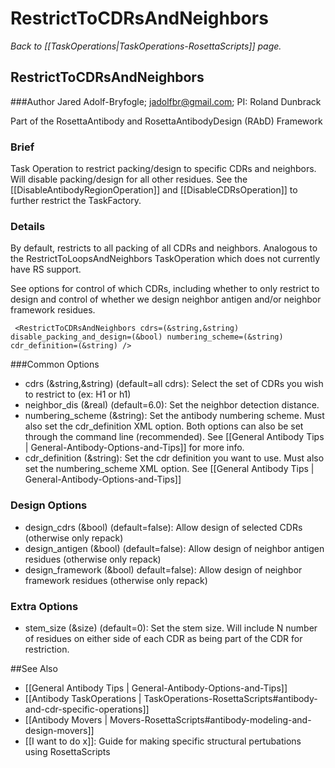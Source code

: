 # RestrictToCDRsAndNeighbors
*Back to [[TaskOperations|TaskOperations-RosettaScripts]] page.*
## RestrictToCDRsAndNeighbors

###Author
Jared Adolf-Bryfogle; jadolfbr@gmail.com; 
PI: Roland Dunbrack

Part of the RosettaAntibody and RosettaAntibodyDesign (RAbD) Framework

### Brief
Task Operation to restrict packing/design to specific CDRs and neighbors. Will disable packing/design for all other residues.
See the [[DisableAntibodyRegionOperation]] and [[DisableCDRsOperation]] to further restrict the TaskFactory.

### Details 
By default, restricts to all packing of all CDRs and neighbors.  Analogous to the RestrictToLoopsAndNeighbors TaskOperation which does not currently have RS support. 

See options for control of which CDRs, including whether to only restrict to design and control of whether we design 
neighbor antigen and/or neighbor framework residues.

     <RestrictToCDRsAndNeighbors cdrs=(&string,&string) disable_packing_and_design=(&bool) numbering_scheme=(&string) cdr_definition=(&string) />

###Common Options 

-   cdrs (&string,&string) (default=all cdrs):  Select the set of CDRs you wish to restrict to (ex: H1 or h1)
-   neighbor_dis (&real) (default=6.0): Set the neighbor detection distance.  
-   numbering_scheme (&string):  Set the antibody numbering scheme.  Must also set the cdr_definition XML option. Both options can also be set through the command line (recommended).  See [[General Antibody Tips | General-Antibody-Options-and-Tips]] for more info.
-   cdr_definition (&string): Set the cdr definition you want to use.  Must also set the numbering_scheme XML option.  See [[General Antibody Tips | General-Antibody-Options-and-Tips]]

### Design Options
-   design_cdrs (&bool) (default=false):  Allow design of selected CDRs (otherwise only repack)
-   design_antigen (&bool) (default=false): Allow design of neighbor antigen residues (otherwise only repack)
-   design_framework (&bool) default=false): Allow design of neighbor framework residues (otherwise only repack)
 

### Extra Options
-   stem_size (&size) (default=0): Set the stem size.  Will include N number of residues on either side of each CDR as being part of the CDR for restriction.

##See Also

* [[General Antibody Tips | General-Antibody-Options-and-Tips]]
* [[Antibody TaskOperations | TaskOperations-RosettaScripts#antibody-and-cdr-specific-operations]]
* [[Antibody Movers | Movers-RosettaScripts#antibody-modeling-and-design-movers]]
* [[I want to do x]]: Guide for making specific structural pertubations using RosettaScripts